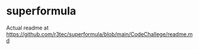 # superformula

Actual readme at https://github.com/r3tec/superformula/blob/main/CodeChallege/readme.md
